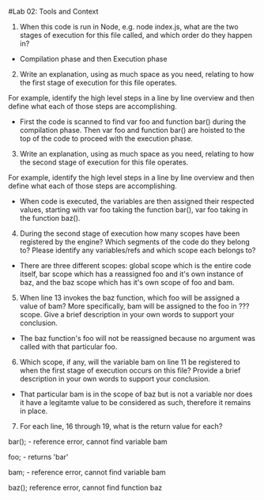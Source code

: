 #Lab 02: Tools and Context

1. When this code is run in Node, e.g. node index.js, what are the two stages of execution for this file called, and which order do they happen in?

- Compilation phase and then Execution phase

2. Write an explanation, using as much space as you need, relating to how the first stage of execution for this file operates.

For example, identify the high level steps in a line by line overview and then define what each of those steps are accomplishing.

- First the code is scanned to find var foo and function bar() during the compilation phase. Then var foo and function bar() are hoisted to the top of the code to proceed with the execution phase.

3. Write an explanation, using as much space as you need, relating to how the second stage of execution for this file operates.

For example, identify the high level steps in a line by line overview and then define what each of those steps are accomplishing.

- When code is executed, the variables are then assigned their respected values, starting with var foo taking the function bar(), var foo taking in the function baz(). 

4. During the second stage of execution how many scopes have been registered by the engine?
Which segments of the code do they belong to?
Please identify any variables/refs and which scope each belongs to?

- There are three different scopes: global scope which is the entire code itself, bar scope which has a reassigned foo and it's own instance of baz, and the baz scope which has it's own scope of foo and bam.

5. When line 13 invokes the baz function, which foo will be assigned a value of bam? More specifically, bam will be assigned to the foo in ??? scope. Give a brief description in your own words to support your conclusion.

- The baz function's foo will not be reassigned because no argument was called with that particular foo.

6. Which scope, if any, will the variable bam on line 11 be registered to when the first stage of execution occurs on this file? Provide a brief description in your own words to support your conclusion.

- That particular bam is in the scope of baz but is not a variable nor does it have a legitamte value to be considered as such, therefore it remains in place.

7. For each line, 16 through 19, what is the return value for each?

bar(); - reference error, cannot find variable bam

foo; - returns 'bar'

bam; - reference error, cannot find variable bam

baz(); reference error, cannot find function baz